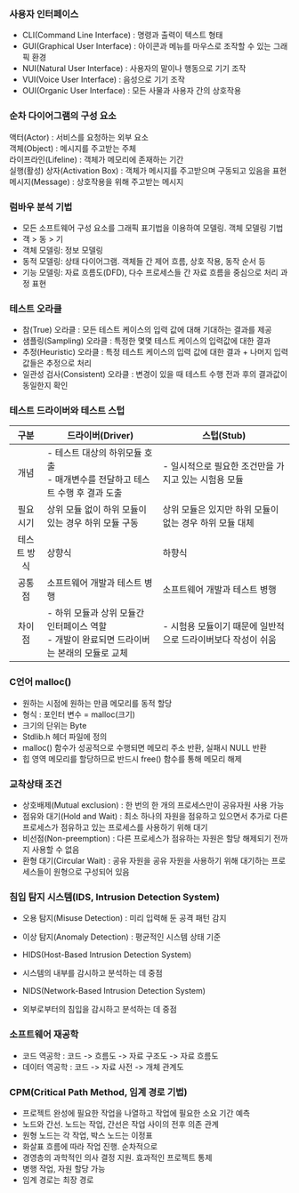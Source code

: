 ### 사용자 인터페이스  
  
- CLI(Command Line Interface) : 명령과 출력이 텍스트 형태  
- GUI(Graphical User Interface) : 아이콘과 메뉴를 마우스로 조작할 수 있는 그래픽 환경  
- NUI(Natural User Interface) : 사용자의 말이나 행동으로 기기 조작  
- VUI(Voice User Interface) : 음성으로 기기 조작  
- OUI(Organic User Interface) : 모든 사물과 사용자 간의 상호작용  
  
  
### 순차 다이어그램의 구성 요소  
  
액터(Actor) : 서비스를 요청하는 외부 요소  
객체(Object) : 메시지를 주고받는 주체  
라이프라인(Lifeline) : 객체가 메모리에 존재하는 기간  
실행(활성) 상자(Activation Box) : 객체가 메시지를 주고받으며 구동되고 있음을 표현  
메시지(Message) : 상호작용을 위해 주고받는 메시지  
  
  
### 럼바우 분석 기법  
  
- 모든 소프트웨어 구성 요소를 그래픽 표기법을 이용하여 모델링. 객체 모델링 기법  
- 객 > 동 > 기  
- 객체 모델링: 정보 모델링  
- 동적 모델링: 상태 다이어그램. 객체들 간 제어 흐름, 상호 작용, 동작 순서 등  
- 기능 모델링: 자료 흐름도(DFD), 다수 프로세스들 간 자료 흐름을 중심으로 처리 과정 표현  
  
### 테스트 오라클  
  
- 참(True) 오라클 : 모든 테스트 케이스의 입력 값에 대해 기대하는 결과를 제공  
- 샘플링(Sampling) 오라클 : 특정한 몇몇 테스트 케이스의 입력값에 대한 결과  
- 추정(Heuristic) 오라클 : 특정 테스트 케이스의 입력 값에 대한 결과 + 나머지 입력 값들은 추정으로 처리  
- 일관성 검사(Consistent) 오라클 : 변경이 있을 때 테스트 수행 전과 후의 결과값이 동일한지 확인  
  
  
### 테스트 드라이버와 테스트 스텁  
  
| 구분 | 드라이버(Driver) | 스텁(Stub) |  
| :----: | ------------------------------------------------------- | ---------------------------------- |  
| 개념 | - 테스트 대상의 하위모듈 호출<br>- 매개변수를 전달하고 테스트 수행 후 결과 도출 | - 일시적으로 필요한 조건만을 가지고 있는 시험용 모듈 |  
| 필요시기 | 상위 모듈 없이 하위 모듈이 있는 경우 하위 모듈 구동 | 상위 모듈은 있지만 하위 모듈이 없는 경우 하위 모듈 대체 |  
| 테스트 방식 | 상향식 | 하향식 |  
| 공통점 | 소프트웨어 개발과 테스트 병행 | 소프트웨어 개발과 테스트 병행 |  
| 차이점 | - 하위 모듈과 상위 모듈간 인터페이스 역할<br>- 개발이 완료되면 드라이버는 본래의 모듈로 교체 | - 시험용 모듈이기 때문에 일반적으로 드라이버보다 작성이 쉬움 |  
  
  
### C언어 malloc()  
  
- 원하는 시점에 원하는 만큼 메모리를 동적 할당  
- 형식 : 포인터 변수 = malloc(크기)  
- 크기의 단위는 Byte  
- Stdlib.h 헤더 파일에 정의  
- malloc() 함수가 성공적으로 수행되면 메모리 주소 반환, 실패시 NULL 반환  
- 힙 영역 메모리를 할당하므로 반드시 free() 함수를 통해 메모리 해제  
  
  
### 교착상태 조건  
  
- 상호배제(Mutual exclusion) : 한 번의 한 개의 프로세스만이 공유자원 사용 가능  
- 점유와 대기(Hold and Wait) : 최소 하나의 자원을 점유하고 있으면서 추가로 다른 프로세스가 점유하고 있는 프로세스를 사용하기 위해 대기  
- 비선점(Non-preemption) : 다른 프로세스가 점유하는 자원은 할당 해제되기 전까지 사용할 수 없음  
- 환형 대기(Circular Wait) : 공유 자원을 공유 자원을 사용하기 위해 대기하는 프로세스들이 원형으로 구성되어 있음  
  
  
### 침입 탐지 시스템(IDS, Intrusion Detection System)  
  
- 오용 탐지(Misuse Detection) : 미리 입력해 둔 공격 패턴 감지  
- 이상 탐지(Anomaly Detection) : 평균적인 시스템 상태 기준  
  
- HIDS(Host-Based Intrusion Detection System)  
- 시스템의 내부를 감시하고 분석하는 데 중점  
- NIDS(Network-Based Intrusion Detection System)  
- 외부로부터의 침입을 감시하고 분석하는 데 중점  
  
  
### 소프트웨어 재공학  
  
- 코드 역공학 : 코드 -> 흐름도 -> 자료 구조도 -> 자료 흐름도  
- 데이터 역공학 : 코드 -> 자료 사전 -> 개체 관계도  
  
  
### CPM(Critical Path Method, 임계 경로 기법)  
  
- 프로젝트 완성에 필요한 작업을 나열하고 작업에 필요한 소요 기간 예측  
- 노드와 간선. 노드는 작업, 간선은 작업 사이의 전후 의존 관계  
- 원형 노드는 각 작업, 박스 노드는 이정표  
- 화살표 흐름에 따라 작업 진행. 순차적으로  
- 경영층의 과학적인 의사 결정 지원. 효과적인 프로젝트 통제  
- 병행 작업, 자원 할당 가능  
- 임계 경로는 최장 경로